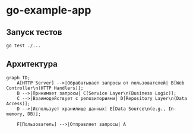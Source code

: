 # go-example-app

## Запуск тестов

```bash
go test ./...
```

## Архитектура

```mermaid
graph TD;
    A[HTTP Server] -->|Обрабатывает запросы от пользователей| B[Web Controller\n(HTTP Handlers)];
    B -->|Принимает запросы| C[Service Layer\n(Business Logic)];
    C -->|Взаимодействует с репозиториями| D[Repository Layer\n(Data Access)];
    D -->|Использует хранилище данных| E[Data Source\n(e.g., In-memory, DB)];

    F[Пользователь] -->|Отправляет запросы| A
```
